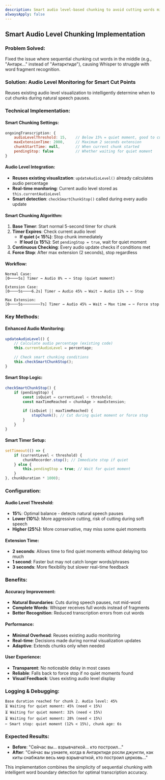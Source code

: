 ```yaml
---
description: Smart audio level-based chunking to avoid cutting words mid-speech
alwaysApply: false
---
```


## Smart Audio Level Chunking Implementation

### Problem Solved:
Fixed the issue where sequential chunking cut words in the middle (e.g., "Антарк..." instead of "Антарктиде"), causing Whisper to struggle with word fragment recognition.

### Solution: Audio Level Monitoring for Smart Cut Points
Reuses existing audio level visualization to intelligently determine when to cut chunks during natural speech pauses.

### Technical Implementation:

#### Smart Chunking Settings:
```javascript
ongoingTranscription: {
    audioLevelThreshold: 15,    // Below 15% = quiet moment, good to cut
    maxExtensionTime: 2000,     // Maximum 2 seconds extension
    chunkStartTime: null,       // When current chunk started
    pendingStop: false          // Whether waiting for quiet moment
}
```

#### Audio Level Integration:
- **Reuses existing visualization**: `updateAudioLevel()` already calculates audio percentage
- **Real-time monitoring**: Current audio level stored as `this.currentAudioLevel`
- **Smart detection**: `checkSmartChunkStop()` called during every audio update

#### Smart Chunking Algorithm:

1. **Base Timer**: Start normal 5-second timer for chunk
2. **Timer Expires**: Check current audio level
   - **If quiet (< 15%)**: Stop chunk immediately  
   - **If loud (≥ 15%)**: Set `pendingStop = true`, wait for quiet moment
3. **Continuous Checking**: Every audio update checks if conditions met
4. **Force Stop**: After max extension (2 seconds), stop regardless

#### Workflow:
```
Normal Case:
[0────5s] Timer → Audio 8% → ✂️ Stop (quiet moment)

Extension Case:  
[0────5s────6.2s] Timer → Audio 45% → Wait → Audio 12% → ✂️ Stop

Max Extension:
[0────5s────────7s] Timer → Audio 45% → Wait → Max time → ✂️ Force stop
```

### Key Methods:

#### Enhanced Audio Monitoring:
```javascript
updateAudioLevel() {
    // Calculate audio percentage (existing code)
    this.currentAudioLevel = percentage;
    
    // Check smart chunking conditions
    this.checkSmartChunkStop();
}
```

#### Smart Stop Logic:
```javascript
checkSmartChunkStop() {
    if (pendingStop) {
        const isQuiet = currentLevel < threshold;
        const maxTimeReached = chunkAge > maxExtension;
        
        if (isQuiet || maxTimeReached) {
            stopChunk(); // Cut during quiet moment or force stop
        }
    }
}
```

#### Smart Timer Setup:
```javascript
setTimeout(() => {
    if (currentLevel < threshold) {
        chunkRecorder.stop(); // Immediate stop if quiet
    } else {
        this.pendingStop = true; // Wait for quiet moment
    }
}, chunkDuration * 1000);
```

### Configuration:

#### Audio Level Threshold:
- **15%**: Optimal balance - detects natural speech pauses
- **Lower (10%)**: More aggressive cutting, risk of cutting during soft speech
- **Higher (25%)**: More conservative, may miss some quiet moments

#### Extension Time:
- **2 seconds**: Allows time to find quiet moments without delaying too much
- **1 second**: Faster but may not catch longer words/phrases
- **3 seconds**: More flexibility but slower real-time feedback

### Benefits:

#### Accuracy Improvement:
- **Natural Boundaries**: Cuts during speech pauses, not mid-word
- **Complete Words**: Whisper receives full words instead of fragments
- **Better Recognition**: Reduced transcription errors from cut words

#### Performance:
- **Minimal Overhead**: Reuses existing audio monitoring
- **Real-time**: Decisions made during normal visualization updates
- **Adaptive**: Extends chunks only when needed

#### User Experience:
- **Transparent**: No noticeable delay in most cases
- **Reliable**: Falls back to force stop if no quiet moments found
- **Visual Feedback**: Uses existing audio level display

### Logging & Debugging:
```
Base duration reached for chunk 2. Audio level: 45%
⏳ Waiting for quiet moment: 45% (need < 15%)
⏳ Waiting for quiet moment: 32% (need < 15%)  
⏳ Waiting for quiet moment: 28% (need < 15%)
✂️ Smart stop: quiet moment (12% < 15%), chunk age: 6s
```

### Expected Results:
- **Before**: "Сейчас вы... взрывчаткой... кто построил..."
- **After**: "Сейчас вы узнаете, когда в Антарктиде росли джунгли, как киты снабжали весь мир взрывчаткой, кто построил церковь..."

This implementation combines the simplicity of sequential chunking with intelligent word boundary detection for optimal transcription accuracy.